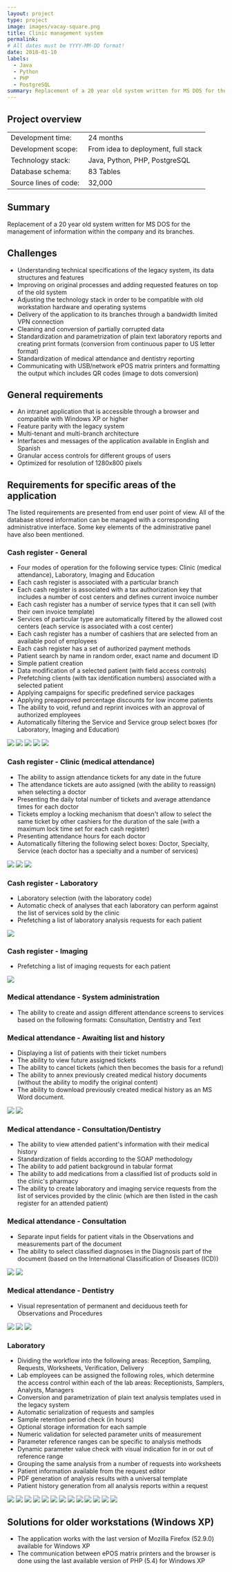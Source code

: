 ```yaml
---
layout: project
type: project
image: images/vacay-square.png
title: Clinic management system
permalink: 
# All dates must be YYYY-MM-DD format!
date: 2018-01-10
labels:
  - Java
  - Python
  - PHP
  - PostgreSQL
summary: Replacement of a 20 year old system written for MS DOS for the management of information within the company and its branches.
---
```


## Project overview

<table>
  <tr>
    <td>Development time:&nbsp;</td>
    <td>24 months</td>
  </tr>
  <tr>
    <td>Development scope:&nbsp;</td>
    <td>From idea to deployment, full stack</td>
  </tr>
  <tr>
    <td>Technology stack:&nbsp;</td>
    <td>Java, Python, PHP, PostgreSQL</td>
  </tr>
  <tr>
    <td>Database schema:&nbsp;</td>
    <td>83 Tables</td>
  </tr>
  <tr>
    <td>Source lines of code:&nbsp;</td>
    <td>32,000</td>
  </tr>
</table>

## Summary

Replacement of a 20 year old system written for MS DOS for the management of information within the company and its branches.

## Challenges

- Understanding technical specifications of the legacy system, its data structures and features
- Improving on original processes and adding requested features on top of the old system
- Adjusting the technology stack in order to be compatible with old workstation hardware and operating systems
- Delivery of the application to its branches through a bandwidth limited VPN connection
- Cleaning and conversion of partially corrupted data
- Standardization and parametrization of plain text laboratory reports and creating print formats (conversion from continuous paper to US letter format)
- Standardization of medical attendance and dentistry reporting
- Communicating with USB/network ePOS matrix printers and formatting the output which includes QR codes (image to dots conversion)

## General requirements

- An intranet application that is accessible through a browser and compatible with Windows XP or higher
- Feature parity with the legacy system
- Multi-tenant and multi-branch architecture
- Interfaces and messages of the application available in English and Spanish
- Granular access controls for different groups of users
- Optimized for resolution of 1280x800 pixels

## Requirements for specific areas of the application

The listed requirements are presented from end user point of view. All of the database stored information can be managed with a corresponding administrative interface. Some key elements of the administrative panel have also been mentioned.

### Cash register - General

- Four modes of operation for the following service types: Clinic (medical attendance), Laboratory, Imaging and Education
- Each cash register is associated with a particular branch
- Each cash register is associated with a tax authorization key that includes a number of cost centers and defines current invoice number
- Each cash register has a number of service types that it can sell (with their own invoice template)
- Services of particular type are automatically filtered by the allowed cost centers (each service is associated with a cost center)
- Each cash register has a number of cashiers that are selected from an available pool of employees
- Each cash register has a set of authorized payment methods
- Patient search by name in random order, exact name and document ID
- Simple patient creation
- Data modification of a selected patient (with field access controls)
- Prefetching clients (with tax identification numbers) associated with a selected patient
- Applying campaigns for specific predefined service packages
- Applying preapproved percentage discounts for low income patients
- The ability to void, refund and reprint invoices with an approval of authorized employees
- Automatically filtering the Service and Service group select boxes (for Laboratory, Imaging and Education)

<div class="ui small rounded images">
  <a href="../images/cms_cr_05.png" target="_blank"><img class="ui image" src="../images/cms_cr_05.png"></a>
  <a href="../images/cms_cr_06.png" target="_blank"><img class="ui image" src="../images/cms_cr_06.png"></a>
  <a href="../images/cms_cr_07.png" target="_blank"><img class="ui image" src="../images/cms_cr_07.png"></a>
  <a href="../images/cms_cr_08.png" target="_blank"><img class="ui image" src="../images/cms_cr_08.png"></a>
  <a href="../images/cms_cr_09.png" target="_blank"><img class="ui image" src="../images/cms_cr_09.png"></a>
</div>

### Cash register - Clinic (medical attendance)

- The ability to assign attendance tickets for any date in the future
- The attendance tickets are auto assigned (with the ability to reassign) when selecting a doctor
- Presenting the daily total number of tickets and average attendance times for each doctor
- Tickets employ a locking mechanism that doesn't allow to select the same ticket by other cashiers for the duration of the sale (with a maximum lock time set for each cash register)
- Presenting attendance hours for each doctor
- Automatically filtering the following select boxes: Doctor, Specialty, Service (each doctor has a specialty and a number of services)

<div class="ui small rounded images">
  <a href="../images/cms_cr_01a.png" target="_blank"><img class="ui image" src="../images/cms_cr_01a.png"></a>
  <a href="../images/cms_cr_01b.png" target="_blank"><img class="ui image" src="../images/cms_cr_01b.png"></a>
  <a href="../images/cms_cr_01c.png" target="_blank"><img class="ui image" src="../images/cms_cr_01c.png"></a>
</div>

### Cash register - Laboratory

- Laboratory selection (with the laboratory code)
- Automatic check of analyses that each laboratory can perform against the list of services sold by the clinic
- Prefetching a list of laboratory analysis requests for each patient

<div class="ui small rounded images">
  <a href="../images/cms_cr_02.png" target="_blank"><img class="ui image" src="../images/cms_cr_02.png"></a>
</div>

### Cash register - Imaging

- Prefetching a list of imaging requests for each patient

<div class="ui small rounded images">
  <a href="../images/cms_cr_03.png" target="_blank"><img class="ui image" src="../images/cms_cr_03.png"></a>
</div>

### Medical attendance - System administration

- The ability to create and assign different attendance screens to services based on the following formats: Consultation, Dentistry and Text

### Medical attendance - Awaiting list and history

- Displaying a list of patients with their ticket numbers
- The ability to view future assigned tickets
- The ability to cancel tickets (which then becomes the basis for a refund)
- The ability to annex previously created medical history documents (without the ability to modify the original content)
- The ability to download previously created medical history as an MS Word document.

<div class="ui small rounded images">
  <a href="../images/cms_ma_01.png" target="_blank"><img class="ui image" src="../images/cms_ma_01.png"></a>
  <a href="../images/cms_ma_03.png" target="_blank"><img class="ui image" src="../images/cms_ma_03.png"></a>
</div>

### Medical attendance - Consultation/Dentistry

- The ability to view attended patient's information with their medical history
- Standardization of fields according to the SOAP methodology
- The ability to add patient background in tabular format
- The ability to add medications from a classified list of products sold in the clinic's pharmacy
- The ability to create laboratory and imaging service requests from the list of services provided by the clinic (which are then listed in the cash register for an attended patient)

### Medical attendance - Consultation

- Separate input fields for patient vitals in the Observations and measurements part of the document
- The ability to select classified diagnoses in the Diagnosis part of the document (based on the International Classification of Diseases (ICD))

<div class="ui small rounded images">
  <a href="../images/cms_ma_02.png" target="_blank"><img class="ui image" src="../images/cms_ma_02.png"></a>
  <a href="../images/cms_ma_04.png" target="_blank"><img class="ui image" src="../images/cms_ma_04.png"></a>
</div>

### Medical attendance - Dentistry 

- Visual representation of permanent and deciduous teeth for Observations and Procedures

<div class="ui small rounded images">
  <a href="../images/cms_ma_05.png" target="_blank"><img class="ui image" src="../images/cms_ma_05.png"></a>
  <a href="../images/cms_ma_06.png" target="_blank"><img class="ui image" src="../images/cms_ma_06.png"></a>
  <a href="../images/cms_ma_07.png" target="_blank"><img class="ui image" src="../images/cms_ma_07.png"></a>
</div>

### Laboratory 

- Dividing the workflow into the following areas: Reception, Sampling, Requests, Worksheets, Verification, Delivery
- Lab employees can be assigned the following roles, which determine the access control within each of the lab areas: Receptionists, Samplers, Analysts, Managers
- Conversion and parametrization of plain text analysis templates used in the legacy system
- Automatic serialization of requests and samples
- Sample retention period check (in hours)
- Optional storage information for each sample
- Numeric validation for selected parameter units of measurement
- Parameter reference ranges can be specific to analysis methods
- Dynamic parameter value check with visual indication for in or out of reference range
- Grouping the same analysis from a number of requests into worksheets
- Patient information available from the request editor
- PDF generation of analysis results with a universal template
- Patient history generation from all analysis reports within a request

<div class="ui small rounded images">
  <a href="../images/cms_lab_01.png" target="_blank"><img class="ui image" src="../images/cms_lab_01.png"></a>
  <a href="../images/cms_lab_02.png" target="_blank"><img class="ui image" src="../images/cms_lab_02.png"></a>
  <a href="../images/cms_lab_03.png" target="_blank"><img class="ui image" src="../images/cms_lab_03.png"></a>
  <a href="../images/cms_lab_04.png" target="_blank"><img class="ui image" src="../images/cms_lab_04.png"></a>
  <a href="../images/cms_lab_05.png" target="_blank"><img class="ui image" src="../images/cms_lab_05.png"></a>
  <a href="../images/cms_lab_06.png" target="_blank"><img class="ui image" src="../images/cms_lab_06.png"></a>
  <a href="../images/cms_lab_07.png" target="_blank"><img class="ui image" src="../images/cms_lab_07.png"></a>
  <a href="../images/cms_lab_08.png" target="_blank"><img class="ui image" src="../images/cms_lab_08.png"></a>
  <a href="../images/cms_lab_09.png" target="_blank"><img class="ui image" src="../images/cms_lab_09.png"></a>
  <a href="../images/cms_lab_10.png" target="_blank"><img class="ui image" src="../images/cms_lab_10.png"></a>
  <a href="../images/cms_lab_11.png" target="_blank"><img class="ui image" src="../images/cms_lab_11.png"></a>
  <a href="../images/cms_lab_12.png" target="_blank"><img class="ui image" src="../images/cms_lab_12.png"></a>
  <a href="../images/cms_lab_13.png" target="_blank"><img class="ui image" src="../images/cms_lab_13.png"></a>
  
</div>

## Solutions for older workstations (Windows XP)

- The application works with the last version of Mozilla Firefox (52.9.0) available for Windows XP
- The communication between ePOS matrix printers and the browser is done using the last available version of PHP (5.4) for Windows XP
